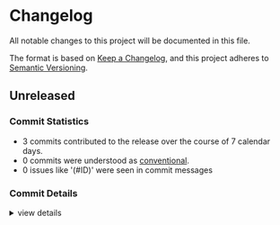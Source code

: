 # Changelog

All notable changes to this project will be documented in this file.

The format is based on [Keep a Changelog](https://keepachangelog.com/en/1.0.0/),
and this project adheres to [Semantic Versioning](https://semver.org/spec/v2.0.0.html).

## Unreleased

### Commit Statistics

<csr-read-only-do-not-edit/>

 - 3 commits contributed to the release over the course of 7 calendar days.
 - 0 commits were understood as [conventional](https://www.conventionalcommits.org).
 - 0 issues like '(#ID)' were seen in commit messages

### Commit Details

<csr-read-only-do-not-edit/>

<details><summary>view details</summary>

 * **Uncategorized**
    - Changelog update ([`f79d1f6`](https://github.com/Jasper-J-R/DreamLighters/commit/f79d1f65c57049608cfb309697a57ec7ca3f8120))
    - Merge fixes ([`b19a364`](https://github.com/Jasper-J-R/DreamLighters/commit/b19a364a6c8fc3115229b2f2cccd616580ea81bc))
    - Workspace prep ([`c56a2ba`](https://github.com/Jasper-J-R/DreamLighters/commit/c56a2bad76a16f31195fcd27f12f7bced2189479))
</details>

